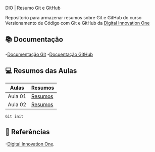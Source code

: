 
DIO | Resumo Git e GitHub

Repositorio para armazenar resumos sobre Git e GitHub do curso Versionamento de Código com Git e GitHub da [Digital Innovation One](https://dio.me/)

## 📚 Documentação
-[Documentação Git](https://git-scm.com/doc)
-[Docuentação GitHub](https://docs-github.com)

## 💻 Resumos das Aulas

| Aulas | Resumos |
|-------|---------|
| Aula 01 | [Resumos]()
| Aula 02 | [Resumos]()

```
Git init
```

## 🔎 Referências

-[Digital Innovation One]().
